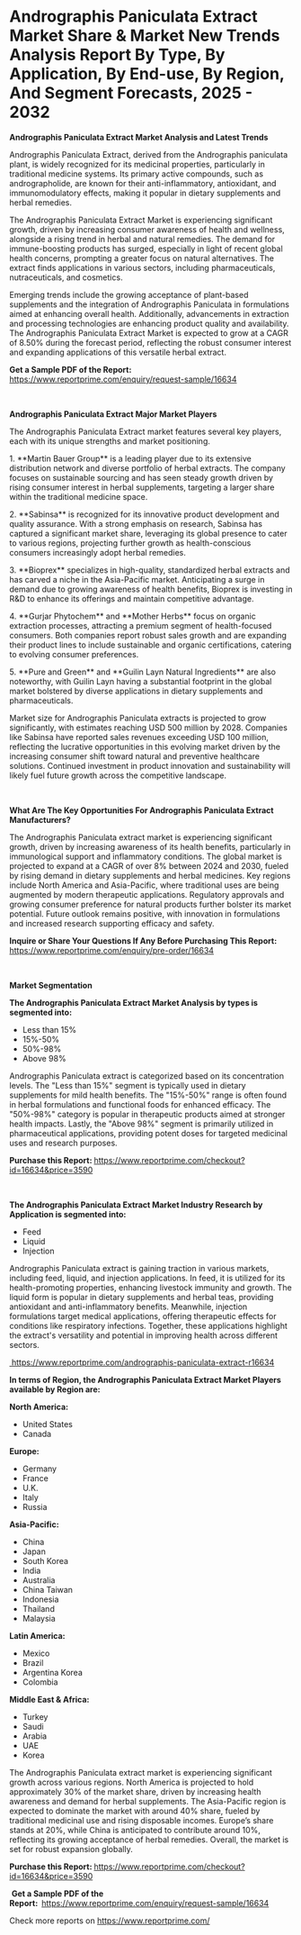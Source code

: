 <p><h1>Andrographis Paniculata Extract Market Share & Market New Trends Analysis Report By Type, By Application, By End-use, By Region, And Segment Forecasts, 2025 - 2032</h1></p><p><strong>Andrographis Paniculata Extract Market Analysis and Latest Trends</strong></p>
<p><p>Andrographis Paniculata Extract, derived from the Andrographis paniculata plant, is widely recognized for its medicinal properties, particularly in traditional medicine systems. Its primary active compounds, such as andrographolide, are known for their anti-inflammatory, antioxidant, and immunomodulatory effects, making it popular in dietary supplements and herbal remedies.</p><p>The Andrographis Paniculata Extract Market is experiencing significant growth, driven by increasing consumer awareness of health and wellness, alongside a rising trend in herbal and natural remedies. The demand for immune-boosting products has surged, especially in light of recent global health concerns, prompting a greater focus on natural alternatives. The extract finds applications in various sectors, including pharmaceuticals, nutraceuticals, and cosmetics.</p><p>Emerging trends include the growing acceptance of plant-based supplements and the integration of Andrographis Paniculata in formulations aimed at enhancing overall health. Additionally, advancements in extraction and processing technologies are enhancing product quality and availability. The Andrographis Paniculata Extract Market is expected to grow at a CAGR of 8.50% during the forecast period, reflecting the robust consumer interest and expanding applications of this versatile herbal extract.</p></p>
<p><strong>Get a Sample PDF of the Report:&nbsp;</strong> <a href="https://www.reportprime.com/enquiry/request-sample/16634?utm_campaign=2459&utm_medium=2&utm_source=Github&utm_content=ia&utm_term=18032025&utm_id=andrographis-paniculata-extract">https://www.reportprime.com/enquiry/request-sample/16634</a></p>
<p>&nbsp;</p>
<p><strong>Andrographis Paniculata Extract Major Market Players</strong></p>
<p><p>The Andrographis Paniculata Extract market features several key players, each with its unique strengths and market positioning. </p><p>1. **Martin Bauer Group** is a leading player due to its extensive distribution network and diverse portfolio of herbal extracts. The company focuses on sustainable sourcing and has seen steady growth driven by rising consumer interest in herbal supplements, targeting a larger share within the traditional medicine space.</p><p>2. **Sabinsa** is recognized for its innovative product development and quality assurance. With a strong emphasis on research, Sabinsa has captured a significant market share, leveraging its global presence to cater to various regions, projecting further growth as health-conscious consumers increasingly adopt herbal remedies.</p><p>3. **Bioprex** specializes in high-quality, standardized herbal extracts and has carved a niche in the Asia-Pacific market. Anticipating a surge in demand due to growing awareness of health benefits, Bioprex is investing in R&D to enhance its offerings and maintain competitive advantage.</p><p>4. **Gurjar Phytochem** and **Mother Herbs** focus on organic extraction processes, attracting a premium segment of health-focused consumers. Both companies report robust sales growth and are expanding their product lines to include sustainable and organic certifications, catering to evolving consumer preferences.</p><p>5. **Pure and Green** and **Guilin Layn Natural Ingredients** are also noteworthy, with Guilin Layn having a substantial footprint in the global market bolstered by diverse applications in dietary supplements and pharmaceuticals.</p><p>Market size for Andrographis Paniculata extracts is projected to grow significantly, with estimates reaching USD 500 million by 2028. Companies like Sabinsa have reported sales revenues exceeding USD 100 million, reflecting the lucrative opportunities in this evolving market driven by the increasing consumer shift toward natural and preventive healthcare solutions. Continued investment in product innovation and sustainability will likely fuel future growth across the competitive landscape.</p></p>
<p>&nbsp;</p>
<p><strong>What Are The Key Opportunities For Andrographis Paniculata Extract Manufacturers?</strong></p>
<p><p>The Andrographis Paniculata extract market is experiencing significant growth, driven by increasing awareness of its health benefits, particularly in immunological support and inflammatory conditions. The global market is projected to expand at a CAGR of over 8% between 2024 and 2030, fueled by rising demand in dietary supplements and herbal medicines. Key regions include North America and Asia-Pacific, where traditional uses are being augmented by modern therapeutic applications. Regulatory approvals and growing consumer preference for natural products further bolster its market potential. Future outlook remains positive, with innovation in formulations and increased research supporting efficacy and safety.</p></p>
<p><strong>Inquire or Share Your Questions If Any Before Purchasing This Report:</strong> <a href="https://www.reportprime.com/enquiry/pre-order/16634?utm_campaign=2459&utm_medium=2&utm_source=Github&utm_content=ia&utm_term=18032025&utm_id=andrographis-paniculata-extract">https://www.reportprime.com/enquiry/pre-order/16634</a></p>
<p>&nbsp;</p>
<p><strong>Market Segmentation</strong></p>
<p><strong>The Andrographis Paniculata Extract Market Analysis by types is segmented into:</strong></p>
<p><ul><li>Less than 15%</li><li>15%-50%</li><li>50%-98%</li><li>Above 98%</li></ul></p>
<p><p>Andrographis Paniculata extract is categorized based on its concentration levels. The "Less than 15%" segment is typically used in dietary supplements for mild health benefits. The "15%-50%" range is often found in herbal formulations and functional foods for enhanced efficacy. The "50%-98%" category is popular in therapeutic products aimed at stronger health impacts. Lastly, the "Above 98%" segment is primarily utilized in pharmaceutical applications, providing potent doses for targeted medicinal uses and research purposes.</p></p>
<p><strong>Purchase this Report:&nbsp;</strong><a href="https://www.reportprime.com/checkout?id=16634&price=3590&utm_campaign=2459&utm_medium=2&utm_source=Github&utm_content=ia&utm_term=18032025&utm_id=andrographis-paniculata-extract">https://www.reportprime.com/checkout?id=16634&price=3590</a></p>
<p>&nbsp;</p>
<p><strong>The Andrographis Paniculata Extract Market Industry Research by Application is segmented into:</strong></p>
<p><ul><li>Feed</li><li>Liquid</li><li>Injection</li></ul></p>
<p><p>Andrographis Paniculata extract is gaining traction in various markets, including feed, liquid, and injection applications. In feed, it is utilized for its health-promoting properties, enhancing livestock immunity and growth. The liquid form is popular in dietary supplements and herbal teas, providing antioxidant and anti-inflammatory benefits. Meanwhile, injection formulations target medical applications, offering therapeutic effects for conditions like respiratory infections. Together, these applications highlight the extract's versatility and potential in improving health across different sectors.</p></p>
<p><a href="https://www.reportprime.com/andrographis-paniculata-extract-r16634?utm_campaign=2459&utm_medium=2&utm_source=Github&utm_content=ia&utm_term=18032025&utm_id=andrographis-paniculata-extract">&nbsp;https://www.reportprime.com/andrographis-paniculata-extract-r16634</a></p>
<p><strong>In terms of Region, the Andrographis Paniculata Extract Market Players available by Region are:</strong></p>
<p>
    <p> <strong> North America: </strong>
        <ul>
            <li>United States</li>
            <li>Canada</li>
        </ul>
        </p> 
    <p> <strong> Europe: </strong>
        <ul>
            <li>Germany</li>
            <li>France</li>
            <li>U.K.</li>
            <li>Italy</li>
            <li>Russia</li>
        </ul>
        </p> 
    <p> <strong> Asia-Pacific: </strong>
        <ul>
            <li>China</li>
            <li>Japan</li>
            <li>South Korea</li>
            <li>India</li>
            <li>Australia</li>
            <li>China Taiwan</li>
            <li>Indonesia</li>
            <li>Thailand</li>
            <li>Malaysia</li>
        </ul>
        </p> 
    <p> <strong> Latin America: </strong>
        <ul>
            <li>Mexico</li>
            <li>Brazil</li>
            <li>Argentina Korea</li>
            <li>Colombia</li>
        </ul>
        </p> 
    <p> <strong> Middle East & Africa: </strong>
        <ul>
            <li>Turkey</li>
            <li>Saudi</li>
            <li>Arabia</li>
            <li>UAE</li>
            <li>Korea</li>
        </ul>
    </p>
    </p>
<p><p>The Andrographis Paniculata extract market is experiencing significant growth across various regions. North America is projected to hold approximately 30% of the market share, driven by increasing health awareness and demand for herbal supplements. The Asia-Pacific region is expected to dominate the market with around 40% share, fueled by traditional medicinal use and rising disposable incomes. Europe’s share stands at 20%, while China is anticipated to contribute around 10%, reflecting its growing acceptance of herbal remedies. Overall, the market is set for robust expansion globally.</p></p>
<p><strong>Purchase this Report: </strong><a href="https://www.reportprime.com/checkout?id=16634&price=3590&utm_campaign=2459&utm_medium=2&utm_source=Github&utm_content=ia&utm_term=18032025&utm_id=andrographis-paniculata-extract">https://www.reportprime.com/checkout?id=16634&price=3590</a></p>
<p>&nbsp;<strong>Get a Sample PDF of the Report:&nbsp;&nbsp;</strong><a href="https://www.reportprime.com/enquiry/request-sample/16634?utm_campaign=2459&utm_medium=2&utm_source=Github&utm_content=ia&utm_term=18032025&utm_id=andrographis-paniculata-extract">https://www.reportprime.com/enquiry/request-sample/16634</a></p>
<p><strong></strong></p>
<p>Check more reports on <a href="https://www.reportprime.com/?utm_campaign=2459&utm_medium=2&utm_source=Github&utm_content=ia&utm_term=18032025&utm_id=andrographis-paniculata-extract">https://www.reportprime.com/</a></p>